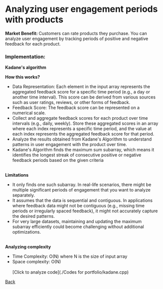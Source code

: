 # Analyzing user engagement periods with products
<b> Market Benefit: </b>
Customers can rate products they purchase. You can analyze user engagement by tracking periods of positive and negative feedback for each product.
### Implementation: 
<b> Kadane's algorithm </b><br>

<b> How this works? </b><br>
- Data Representation: Each element in the input array represents the aggregated feedback score for a specific time period (e.g., a day or another time interval). This score can be derived from various sources such as user ratings, reviews, or other forms of feedback.
- Feedback Score: The feedback score can be represented on a numerical scale.
- Collect and aggregate feedback scores for each product over time intervals (e.g., daily, weekly). Store these aggregated scores in an array where each index represents a specific time period, and the value at each index represents the aggregated feedback score for that period.
- Analyze the results obtained from Kadane's Algorithm to understand patterns in user engagement with the product over time.
- Kadane's Algorithm finds the maximum sum subarray, which means it identifies the longest streak of consecutive positive or negative feedback periods based on the given criteria <br><br>

<b> Limitations </b><br>
- It only finds one such subarray. In real-life scenarios, there might be multiple significant periods of engagement that you want to analyze separately.
- It assumes that the data is sequential and contiguous. In applications where feedback data might not be contiguous (e.g., missing time periods or irregularly spaced feedback), it might not accurately capture the desired patterns.
- For very large datasets, maintaining and updating the maximum subarray efficiently could become challenging without additional optimizations. <br><br>

<b> Analyzing complexity </b><br>
- Time Complexity: O(N) where N is the size of input array
- Space complexity: O(N)<br><br>
[Click to analyze code](./Codes for portfolio/kadane.cpp)
  

[Back](README.md#applying-dsa-to-achieve-key-functionalities)
